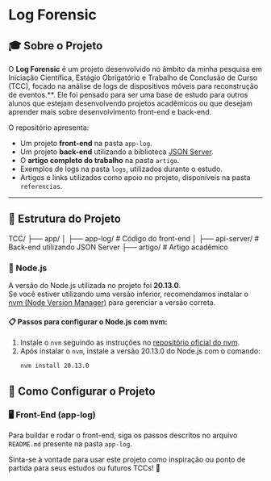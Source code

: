 # Log Forensic

## 🎓 Sobre o Projeto

O **Log Forensic** é um projeto desenvolvido no âmbito da minha pesquisa em Iniciação Científica, Estágio Obrigatório e Trabalho de Conclusão de Curso (TCC), focado na análise de logs de dispositivos móveis para reconstrução de eventos.**. Ele foi pensado para ser uma base de estudo para outros alunos que estejam desenvolvendo projetos acadêmicos ou que desejam aprender mais sobre desenvolvimento front-end e back-end.

O repositório apresenta:
- Um projeto **front-end** na pasta `app-log`.
- Um projeto **back-end** utilizando a biblioteca [JSON Server](https://www.npmjs.com/package/json-server).
- O **artigo completo do trabalho** na pasta `artigo`.
- Exemplos de logs na pasta `logs`, utilizados durante o estudo.
- Artigos e links utilizados como apoio no projeto, disponíveis na pasta `referencias`.

---

## 📂 Estrutura do Projeto

TCC/ ├── app/ │ ├── app-log/ # Código do front-end │ ├── api-server/ # Back-end utilizando JSON Server ├── artigo/ # Artigo acadêmico

### 🔧 Node.js

A versão do Node.js utilizada no projeto foi **20.13.0**.  
Se você estiver utilizando uma versão inferior, recomendamos instalar o [nvm (Node Version Manager)](https://github.com/nvm-sh/nvm) para gerenciar a versão correta.

#### 📋 Passos para configurar o Node.js com nvm:
1. Instale o `nvm` seguindo as instruções no [repositório oficial do nvm](https://github.com/nvm-sh/nvm).
2. Após instalar o `nvm`, instale a versão 20.13.0 do Node.js com o comando:
   ```bash
   nvm install 20.13.0

## 🚀 Como Configurar o Projeto

### 🖥️ Front-End (app-log)

Para buildar e rodar o front-end, siga os passos descritos no arquivo `README.md` presente na pasta `app-log`.

Sinta-se à vontade para usar este projeto como inspiração ou ponto de partida para seus estudos ou futuros TCCs! 🚀

